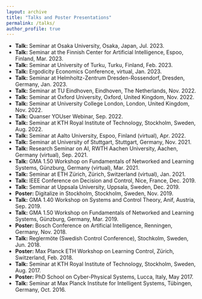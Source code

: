 ```yaml
---
layout: archive
title: "Talks and Poster Presentations"
permalink: /talks/
author_profile: true
---
```


* **Talk:** Seminar at Osaka University, Osaka, Japan, Jul. 2023.
* **Talk:** Seminar at the Finnish Center for Artificial Intelligence, Espoo, Finland, Mar. 2023.
* **Talk:** Seminar at University of Turku, Turku, Finland, Feb. 2023.
* **Talk:** Ergodicity Economics Conference, virtual, Jan. 2023.
* **Talk:** Seminar at Helmholtz-Zentrum Dresden-Rossendorf, Dresden, Germany, Jan. 2023.
* **Talk:** Seminar at TU Eindhoven, Eindhoven, The Netherlands, Nov. 2022.
* **Talk:** Seminar at Oxford University, Oxford, United Kingdom, Nov. 2022.
* **Talk:** Seminar at University College London, London, United Kingdom, Nov. 2022.
* **Talk:** Quanser YOUser Webinar, Sep. 2022.
* **Talk:** Seminar at KTH Royal Institute of Technology, Stockholm, Sweden, Aug. 2022.
* **Talk:** Seminar at Aalto University, Espoo, Finland (virtual), Apr. 2022.
* **Talk:** Seminar at University of Stuttgart, Stuttgart, Germany, Nov. 2021.
* **Talk:** Research Seminar on AI, RWTH Aachen University, Aachen, Germany (virtual), Sep. 2021.
* **Talk:** GMA 1.50 Workshop on Fundamentals of Networked and Learning Systems, Günzburg, Germany (virtual), Mar. 2021.
* **Talk:** Seminar at ETH Zürich, Zürich, Switzerland (virtual), Jan. 2021.
* **Talk:** IEEE Conference on Decision and Control, Nice, France, Dec. 2019.
* **Talk:** Seminar at Uppsala University, Uppsala, Sweden, Dec. 2019.
* **Poster:** Digitalize in Stockholm, Stockholm, Sweden, Nov. 2019.
* **Talk:** GMA 1.40 Workshop on Systems and Control Theory, Anif, Austria, Sep. 2019.
* **Talk:** GMA 1.50 Workshop on Fundamentals of Networked and Learning Systems, Günzburg, Germany, Mar. 2019.
* **Poster:** Bosch Conference on Artificial Intelligence, Renningen, Germany, Nov. 2018.
* **Talk:** Reglermöte (Swedish Control Conference), Stochkolm, Sweden, Jun. 2018.
* **Poster:** Max Planck ETH Workshop on Learning Control, Zürich, Switzerland, Feb. 2018.
* **Talk:** Seminar at KTH Royal Institute of Technology, Stockholm, Sweden, Aug. 2017.
* **Poster:** PhD School on Cyber-Physical Systems, Lucca, Italy, May 2017.
* **Talk:** Seminar at Max Planck Institute for Intelligent Systems, Tübingen, Germany, Oct. 2016.
